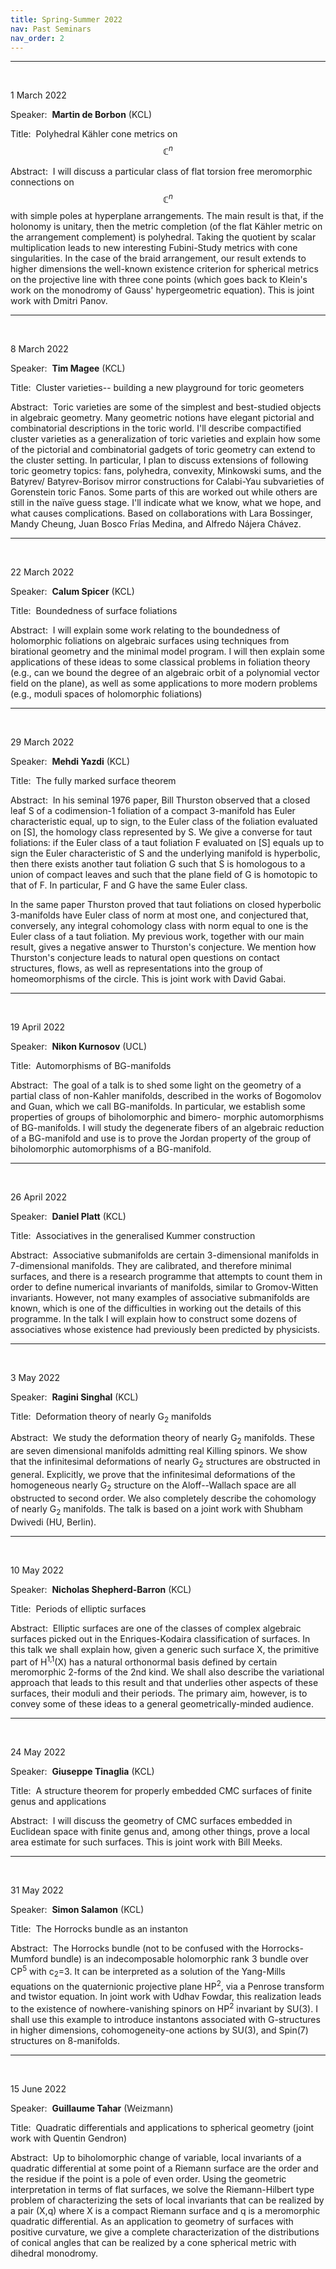 ```yaml
---
title: Spring-Summer 2022
nav: Past Seminars
nav_order: 2
---
```


---------------------------------------------------------
<br />

1 March 2022

Speaker:&nbsp; **Martin de Borbon** (KCL)

Title:&nbsp; Polyhedral Kähler cone metrics on $$\mathbb{C}^n$$

Abstract:&nbsp; I will discuss a particular class of flat torsion free meromorphic connections on $$\mathbb{C}^n$$ with simple poles at hyperplane arrangements. The main result is that, if the holonomy is unitary, then the metric completion (of the flat Kähler metric on the arrangement complement) is polyhedral. Taking the quotient by scalar multiplication leads to new interesting Fubini-Study metrics with cone singularities. In the case of the braid arrangement, our result extends to higher dimensions the well-known existence criterion for spherical metrics on the projective line with three cone points (which goes back to Klein's work on the monodromy of Gauss' hypergeometric equation). This is joint work with Dmitri Panov.

---------------------------------------------------------
<br />

8 March 2022

Speaker:&nbsp; **Tim Magee** (KCL)

Title:&nbsp; Cluster varieties-- building a new playground for toric geometers

Abstract:&nbsp; Toric varieties are some of the simplest and best-studied objects in algebraic geometry.  Many geometric notions have elegant pictorial and combinatorial descriptions in the toric world.  I'll describe compactified cluster varieties as a generalization of toric varieties and explain how some of the pictorial and combinatorial gadgets of toric geometry can extend to the cluster setting.  In particular, I plan to discuss extensions of following toric geometry topics: fans, polyhedra, convexity, Minkowski sums, and the Batyrev/ Batyrev-Borisov mirror constructions for Calabi-Yau subvarieties of Gorenstein toric Fanos.  Some parts of this are worked out while others are still in the naïve guess stage.  I'll indicate what we know, what we hope, and what causes complications.  Based on collaborations with Lara Bossinger, Mandy Cheung, Juan Bosco Frías Medina, and Alfredo Nájera Chávez.

-----------------------------------------------------------
<br />

22 March 2022

Speaker:&nbsp; **Calum Spicer** (KCL)

Title:&nbsp; Boundedness of surface foliations

Abstract:&nbsp; I will explain some work relating to the boundedness of holomorphic foliations on algebraic surfaces using techniques from birational geometry and the minimal model program.  I will then explain some applications of these ideas to some classical problems in foliation theory (e.g., can we bound the degree of an algebraic orbit of a polynomial vector field on the plane), as well as some applications to more modern problems (e.g., moduli spaces of holomorphic foliations)

-----------------------------------------------------------
<br />

29 March 2022

Speaker:&nbsp; **Mehdi Yazdi** (KCL)

Title:&nbsp; The fully marked surface theorem

Abstract:&nbsp; In his seminal 1976 paper, Bill Thurston observed that a closed leaf S of a codimension-1 foliation of a compact 3-manifold has Euler characteristic equal, up to sign, to the Euler class of the foliation evaluated on [S], the homology class represented by S. We give a converse for taut foliations: if the Euler class of a taut foliation F evaluated on [S] equals up to sign the Euler characteristic of S and the underlying manifold is hyperbolic, then there exists another taut foliation G such that S is homologous to a union of compact leaves and such that the plane field of G is homotopic to that of F. In particular, F and G have the same Euler class.

In the same paper Thurston proved that taut foliations on closed hyperbolic 3-manifolds have Euler class of norm at most one, and conjectured that, conversely, any integral cohomology class with norm equal to one is the Euler class of a taut foliation. My previous work, together with our main result, gives a negative answer to Thurston's conjecture. We mention how Thurston's conjecture leads to natural open questions on contact structures, flows, as well as representations into the group of homeomorphisms of the circle.
This is joint work with David Gabai.

-----------------------------------------------------------
<br />

19 April 2022

Speaker:&nbsp; **Nikon Kurnosov** (UCL)

Title:&nbsp; Automorphisms of BG-manifolds

Abstract:&nbsp; The goal of a talk is to shed some light on the geometry of a partial class of non-Kahler manifolds, described in the works of Bogomolov and Guan, which we call BG-manifolds. In particular, we establish some properties of groups of biholomorphic and bimero- morphic automorphisms of BG-manifolds. I will study the degenerate fibers of an algebraic reduction of a BG-manifold and use is to prove the Jordan property of the group of biholomorphic automorphisms of a BG-manifold.

-----------------------------------------------------------
<br />

26 April 2022

Speaker:&nbsp; **Daniel Platt** (KCL)

Title:&nbsp; Associatives in the generalised Kummer construction

Abstract:&nbsp; Associative submanifolds are certain 3-dimensional manifolds in 7-dimensional manifolds. They are calibrated, and therefore minimal surfaces, and there is a research programme that attempts to count them in order to define numerical invariants of manifolds, similar to Gromov-Witten invariants. However, not many examples of associative submanifolds are known, which is one of the difficulties in working out the details of this programme. In the talk I will explain how to construct some dozens of associatives whose existence had previously been predicted by physicists.

-----------------------------------------------------------
<br />

3 May 2022

Speaker:&nbsp; **Ragini Singhal** (KCL)

Title:&nbsp; Deformation theory of nearly G<sub>2</sub>  manifolds

Abstract:&nbsp; We study the deformation theory of nearly G<sub>2</sub>  manifolds. These are seven dimensional manifolds admitting real Killing spinors. We show that the infinitesimal deformations of nearly G<sub>2</sub> structures are obstructed in general. Explicitly, we prove that the infinitesimal deformations of the homogeneous nearly G<sub>2</sub> structure on the Aloff--Wallach space are all obstructed to second order. We also completely describe the cohomology of nearly G<sub>2</sub> manifolds. The talk is based on a joint work with Shubham Dwivedi (HU, Berlin).

-----------------------------------------------------------
<br />

10 May 2022

Speaker:&nbsp; **Nicholas Shepherd-Barron** (KCL)

Title:&nbsp; Periods of elliptic surfaces

Abstract:&nbsp; Elliptic surfaces are one of the classes of complex algebraic surfaces picked out in the Enriques-Kodaira classification of surfaces. In this talk we shall explain how, given a generic such surface X, the primitive part of H<sup>1,1</sup>(X) has a natural orthonormal basis defined by certain meromorphic 2-forms of the 2nd kind. We shall also describe the variational approach that leads to this result and that underlies other aspects of these surfaces, their moduli and their periods. The primary aim, however, is to convey some of these ideas to a general geometrically-minded audience.

-----------------------------------------------------------
<br />

24 May 2022

Speaker:&nbsp; **Giuseppe Tinaglia** (KCL)

Title:&nbsp; A structure theorem for properly embedded CMC surfaces of finite genus and applications

Abstract:&nbsp; I will discuss the geometry of CMC surfaces embedded in Euclidean space with finite genus and, among other things, prove a local area estimate for such surfaces. This is joint work with Bill Meeks.

-----------------------------------------------------------
<br />

31 May 2022

Speaker:&nbsp; **Simon Salamon** (KCL)

Title:&nbsp; The Horrocks bundle as an instanton

Abstract:&nbsp; The Horrocks bundle (not to be confused with the Horrocks-Mumford bundle) is an indecomposable holomorphic rank 3 bundle over CP<sup>5</sup> with c<sub>2</sub>=3. It can be interpreted as a solution of the Yang-Mills equations on the quaternionic projective plane HP<sup>2</sup>, via a Penrose transform and twistor equation. In joint work with Udhav Fowdar, this realization leads to the existence of nowhere-vanishing spinors on HP<sup>2</sup> invariant by SU(3). I shall use this example to introduce instantons associated with G-structures in higher dimensions, cohomogeneity-one actions by SU(3), and Spin(7) structures on 8-manifolds.

-----------------------------------------------------------
<br />

15 June 2022

Speaker:&nbsp; **Guillaume Tahar** (Weizmann)

Title:&nbsp; Quadratic differentials and applications to spherical geometry (joint work with Quentin Gendron)

Abstract:&nbsp; Up to biholomorphic change of variable, local invariants of a quadratic differential at some point of a Riemann surface are the order and the residue if the point is a pole of even order. Using the geometric interpretation in terms of flat surfaces, we solve the Riemann-Hilbert type problem of characterizing the sets of local invariants that can be realized by a pair (X,q) where X is a compact Riemann surface and q is a meromorphic quadratic differential.
As an application to geometry of surfaces with positive curvature, we give a complete characterization of the distributions of conical angles that can be realized by a cone spherical metric with dihedral monodromy.
